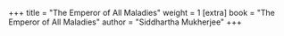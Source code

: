 +++
title = "The Emperor of All Maladies"
weight = 1
[extra]
book = "The Emperor of All Maladies"
author = "Siddhartha Mukherjee"
+++
